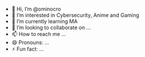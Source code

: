 - 👋 Hi, I’m @ominocro
- 👀 I’m interested in Cybersecurity, Anime and Gaming
- 🌱 I’m currently learning MA
- 💞️ I’m looking to collaborate on ...
- 📫 How to reach me ...
- 😄 Pronouns: ...
- ⚡ Fun fact: ...

<!---
ominocro/ominocro is a ✨ special ✨ repository because its `README.md` (this file) appears on your GitHub profile.
You can click the Preview link to take a look at your changes.
--->
